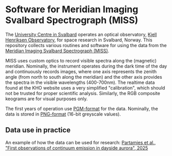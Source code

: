 # Software for Meridian Imaging Svalbard Spectrograph (MISS)

The [University Centre in Svalbard](https://www.unis.no) operates an optical observatory, [Kjell Henriksen Observatory](http://kho.unis.no), for space research in Svalbard, Norway. 
This repository collects various routines and software for using the data from the [Meridian Imaging Svalbard Spectrograph (MISS)](https://kho.unis.no/Instruments/MISS.html).

MISS uses custom optics to record visible spectra along the (magnetic) meridian. Nominally, the instrument operates during the dark time of the day and continuously records images, where one
axis represents the zenith angle (from north to south along the meridian) and the other axis provides the spectra in the visible wavelengths (400-700nm). The realtime data found at the KHO website 
uses a very simplified "calibration", which should not be trusted for proper scientific analysis. Similarly, the RGB composite keograms are for visual purposes only.

The first years of operation use [PGM-format](https://netpbm.sourceforge.net/) for the data. Nominally, the data is stored in [PNG-format](https://en.wikipedia.org/wiki/PNG) (16-bit greyscale values).

## Data use in practice

An example of how the data can be used for research: [Partamies et al., "First observations of continuum emission in dayside aurora", 2025](https://doi.org/10.5194/angeo-43-349-2025)
